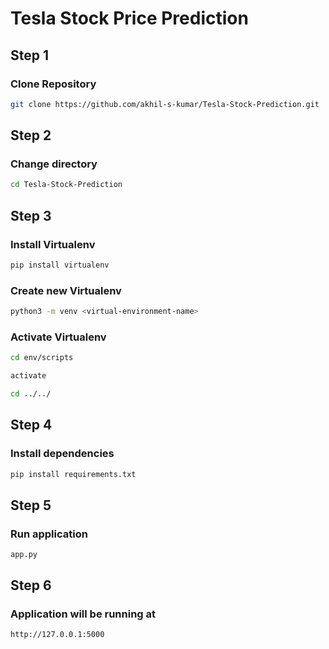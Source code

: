 # Tesla Stock Price Prediction

## Step 1

### Clone Repository
```bash
git clone https://github.com/akhil-s-kumar/Tesla-Stock-Prediction.git
```

## Step 2

### Change directory
```bash
cd Tesla-Stock-Prediction
```

## Step 3

### Install Virtualenv
```bash
pip install virtualenv
```
### Create new Virtualenv
```bash
python3 -m venv <virtual-environment-name>
```
### Activate Virtualenv
```bash
cd env/scripts
```
```bash
activate
```
```bash
cd ../../
```

## Step 4

### Install dependencies

```bash
pip install requirements.txt
```

## Step 5

### Run application

```
app.py
```

## Step 6

### Application will be running at

`http://127.0.0.1:5000`